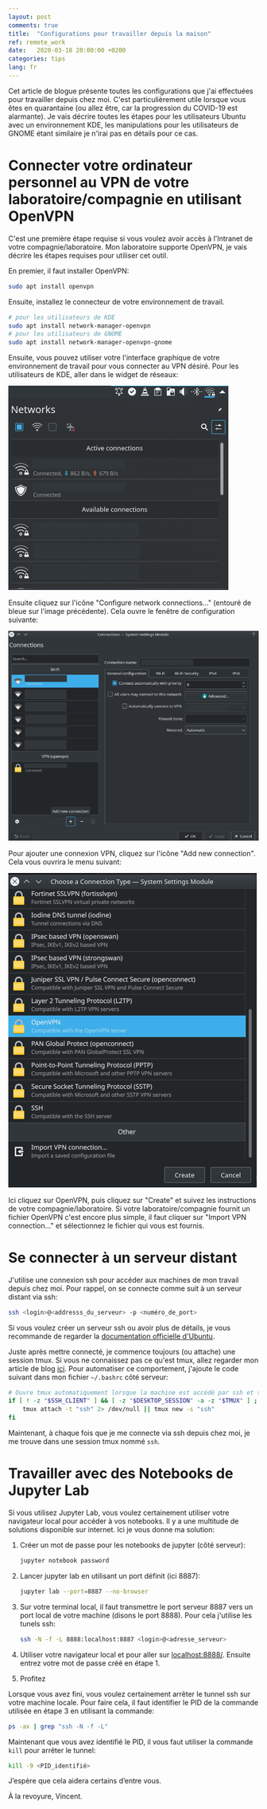 ```yaml
---
layout: post
comments: true
title:  "Configurations pour travailler depuis la maison"
ref: remote_work
date:   2020-03-18 20:00:00 +0200
categories: tips
lang: fr
---
```


Cet article de blogue présente toutes les configurations que j'ai effectuées pour travailler depuis chez moi.
C'est particulièrement utile lorsque vous êtes en quarantaine (ou allez être, car la progression du COVID-19 est alarmante).
Je vais décrire toutes les étapes pour les utilisateurs Ubuntu avec un environnement KDE, les manipulations pour les utilisateurs de GNOME étant similaire je n'irai pas en détails pour ce cas.

# Connecter votre ordinateur personnel au VPN de votre laboratoire/compagnie en utilisant OpenVPN

C'est une première étape requise si vous voulez avoir accès à l'Intranet de votre compagnie/laboratoire.
Mon laboratoire supporte OpenVPN, je vais décrire les étapes requises pour utiliser cet outil.

En premier, il faut installer OpenVPN:

```bash
sudo apt install openvpn
```

Ensuite, installez le connecteur de votre environnement de travail.

```bash
# pour les utilisateurs de KDE
sudo apt install network-manager-openvpn
# pour les utilisateurs de GNOME
sudo apt install network-manager-openvpn-gnome
```

Ensuite, vous pouvez utiliser votre l'interface graphique de votre environnement de travail pour vous connecter au VPN désiré.
Pour les utilisateurs de KDE, aller dans le widget de réseaux:

![widget réseaux](/assets/images/work_at_home/Network_widget.png)

Ensuite cliquez sur l'icône "Configure network connections..."  (entouré de bleue sur l'image précédente).
Cela ouvre le fenêtre de configuration suivante:

![Menu réseaux](/assets/images/work_at_home/Network_menu.png)

Pour ajouter une connexion VPN, cliquez sur l'icône "Add new connection".
Cela vous ouvrira le menu suivant:

![Options VPN](/assets/images/work_at_home/VPN_options.png)

Ici cliquez sur OpenVPN, puis cliquez sur "Create" et suivez les instructions de votre compagnie/laboratoire.
Si votre laboratoire/compagnie fournit un fichier OpenVPN c'est encore plus simple, il faut cliquer sur "Import VPN connection..." et sélectionnez le fichier qui vous est fournis.

# Se connecter à un serveur distant

J'utilise une connexion ssh pour accéder aux machines de mon travail depuis chez moi.
Pour rappel, on se connecte comme suit à un serveur distant via ssh:

```bash
ssh <login>@<addresss_du_serveur> -p <numéro_de_port>
```

Si vous voulez créer un serveur ssh ou avoir plus de détails, je vous recommande de regarder la [documentation officielle d'Ubuntu](https://help.ubuntu.com/lts/serverguide/openssh-server.html).

Juste après mettre connecté, je commence toujours (ou attache) une session tmux.
Si vous ne connaissez pas ce qu'est tmux, allez regarder mon article de blog [ici](/astuces/dev/2019/09/23/multiplexeur-de-terminaux.html).
Pour automatiser ce comportement, j'ajoute le code suivant dans mon fichier `~/.bashrc` côté serveur:
```bash
# Ouvre tmux automatiquement lorsque la machine est accédé par ssh et sans serveur X
if [ ! -z "$SSH_CLIENT" ] && [ -z "$DESKTOP_SESSION" -a -z "$TMUX" ] ; then
    tmux attach -t "ssh" 2> /dev/null || tmux new -s "ssh"
fi
```

Maintenant, à chaque fois que je me connecte via ssh depuis chez moi, je me trouve dans une session tmux nommé `ssh`.

# Travailler avec des Notebooks de Jupyter Lab

Si vous utilisez Jupyter Lab, vous voulez certainement utiliser votre navigateur local pour accéder à vos notebooks.
Il y a une multitude de solutions disponible sur internet.
Ici je vous donne ma solution:
1. Créer un mot de passe pour les notebooks de jupyter (côté serveur):
    ```bash
    jupyter notebook password
    ```
2. Lancer jupyter lab en utilisant un port définit (ici 8887):
    ```bash
    jupyter lab --port=8887 --no-browser
    ```
3. Sur votre terminal local, il faut transmettre le port serveur 8887 vers un port local de votre machine (disons le port 8888).
    Pour cela j'utilise les tunels ssh:
    ```bash
    ssh -N -f -L 8888:localhost:8887 <login>@<adresse_serveur>
    ```
4. Utiliser votre navigateur local et pour aller sur [localhost:8888/](localhost:8888/).
    Ensuite entrez votre mot de passe créé en étape 1.

5. Profitez

Lorsque vous avez fini, vous voulez certainement arrêter le tunnel ssh sur votre machine locale.
Pour faire cela, il faut identifier le PID de la commande utilisée en étape 3 en utilisant la commande:
```bash
ps -ax | grep "ssh -N -f -L"
```
Maintenant que vous avez identifié le PID, il vous faut utiliser la commande `kill` pour arrêter le tunnel:
```bash
kill -9 <PID_identifié>
```

J’espère que cela aidera certains d’entre vous.

À la revoyure, Vincent.
